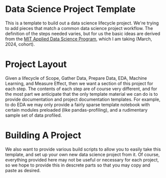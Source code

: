 # Data Science Project Template

This is a template to build out a data science lifecycle project. We're trying to add pieces that match a common data science project workflow. The definition of the steps 
needed varies, but for us the basic ideas are derived from the [MIT Applied Data Science Program][1], which I am taking (March, 2024, cohort).

# Project Layout

Given a lifecycle of Scope, Gather Data, Prepare Data, EDA, Machine Learning, and Measure 
Effect, then we want a section of this project for each step. The contents of each step are of course very different, and for the most part we anticipate that the only template 
material we can do is to provide documentation and project documentation templates. For 
example, to do EDA we may only provide a fairly sparse template notebook with certain 
modules preloaded (like pandas-profiling), and a rudimentary sample set of data profiled.

# Building A Project

We also want to provide various build scripts to allow you to easily take this template, 
and set up your own new data science project from it. Of course, everything provided here 
may not be useful or necessary for each project, so we hope to provide this in descrete 
parts so that you may copy and paste as desired.




[1]: https://professional-education-gl.mit.edu/mit-applied-data-science-course?&utm_source=google&utm_medium=performancemax&utm_campaign=ADSB_US_PerformanceMax_Custom_Conv_NewLP&campaign_id=18336599262&adgroup_id=&ad_id=&utm_target=&Keyword=&placement=&gad_source=1&gclid=CjwKCAiAxaCvBhBaEiwAvsLmWPxfDPDikzhw4h3beWXvSpspAMCrbYLo0Zq7aEP4A84Otb1uB5q1NhoCAWYQAvD_BwE "MIT ADSP"